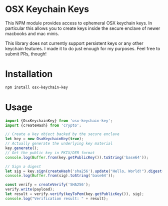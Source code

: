 OSX Keychain Keys
=================

This NPM module provides access to ephemeral OSX keychain keys. In particular this allows you to create keys inside the secure enclave of newer macbooks and mac minis.

This library does not currently support persistent keys or any other keychain features. I made it to do just enough for my purposes. Feel free to submit PRs, though!

Installation
============

```bash
npm install osx-keychain-key
```

Usage
=====

```typescript
import {OsxKeychainKey} from 'osx-keychain-key';
import {createHash} from 'crypto';

// Create a key object backed by the secure enclave
let key = new OsxKeychainKey(true);
// Actually generate the underlying key material
key.generate();
// Get the public key in PKIX/DER format
console.log(Buffer.from(key.getPublicKey()).toString('base64'));

// Sign a digest
let sig = key.sign(createHash('sha256').update("Hello, World!").digest());
console.log(Buffer.from(sig).toString('base64'));

const verify = createVerify('SHA256');
verify.write(payload);
let result = verify.verify(keyToPem(key.getPublicKey()), sig);
console.log("Verification result: " + result);
```

